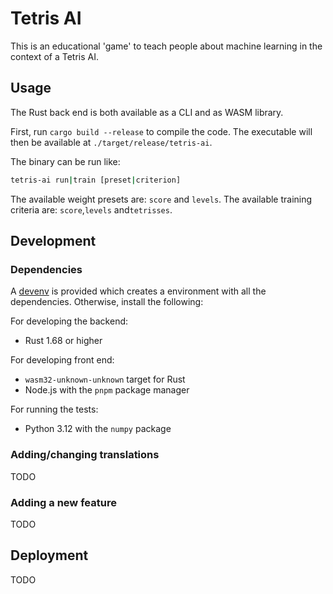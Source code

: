 # Tetris AI

This is an educational 'game' to teach people about machine learning in the context of a Tetris AI.

## Usage

The Rust back end is both available as a CLI and as WASM library.

First, run `cargo build --release` to compile the code.
The executable will then be available at `./target/release/tetris-ai`.

The binary can be run like:
```sh
tetris-ai run|train [preset|criterion]
```

The available weight presets are: `score` and `levels`.
The available training criteria are: `score`,`levels` and`tetrisses`.


## Development

### Dependencies

A [devenv](https://devenv.sh/) is provided which creates a environment with all the dependencies. Otherwise, install the following:

For developing the backend:

- Rust 1.68 or higher

For developing front end:

- `wasm32-unknown-unknown` target for Rust
- Node.js with the `pnpm` package manager

For running the tests:

- Python 3.12 with the `numpy` package

### Adding/changing translations

TODO

### Adding a new feature

TODO

## Deployment

TODO
